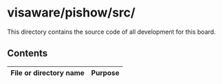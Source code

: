 # visaware/pishow/src/

This directory contains the source code of all development for this board.

## Contents
File or directory name | Purpose
---------------------- | -------

